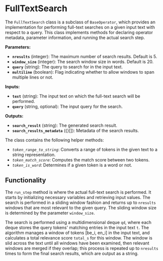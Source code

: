 # FullTextSearch

The `FullTextSearch` class is a subclass of `BaseOperator`, which provides an implementation for performing full-text searches on a given input text with respect to a query. This class implements methods for declaring operator metadata, parameter information, and running the actual search step.

**Parameters:**
- **`nresults`** (integer): The maximum number of search results. Default is 5.
- **`window_size`** (integer): The search window size in words. Default is 20.
- **`query`** (string): The query to search for in the input text.
- **`multiline`** (boolean): Flag indicating whether to allow windows to span multiple lines or not.

**Inputs:**
- **`text`** (string): The input text on which the full-text search will be performed.
- **`query`** (string, optional): The input query for the search.

**Outputs:**
- **`search_result`** (string): The generated search result.
- **`search_results_metadata`** ({}[]): Metadata of the search results.

The class contains the following helper methods:

- *`token_range_to_string`*: Converts a range of tokens in the given text to a string representation.
- *`token_match_score`*: Computes the match score between two tokens.
- *`token_is_word`*: Determines if a given token is a word or not.

## Functionality

The `run_step` method is where the actual full-text search is performed. It starts by initializing necessary variables and retrieving input values. The search is performed in a sliding window fashion and returns up to `nresults` windows that are most relevant to the given query. The sliding window size is determined by the parameter `window_size`.

The search is performed using a multidimensional deque `qd`, where each deque stores the query tokens' matching entries in the input text `t`. The algorithm manages a window of tokens [be_i, en_i] in the input text, and calculates a total relevance score `total_s` for this window. The window is slid across the text until all windows have been examined, then relevant windows are merged if they overlap; this process is repeated up to `nresults` times to form the final search results, which are output as a string.